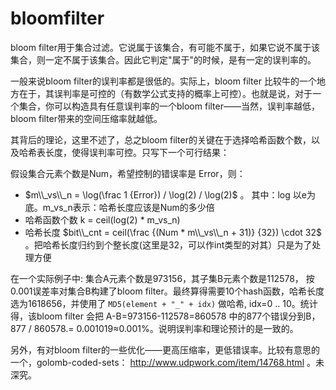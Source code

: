 # bloomfilter

bloom filter用于集合过滤。它说属于该集合，有可能不属于，如果它说不属于该集合，则一定不属于该集合。因此它判定"属于"的时候，是有一定的误判率的。

一般来说bloom filter的误判率都是很低的。实际上，bloom filter 比较牛的一个地方在于，其误判率是可控的（有数学公式支持的概率上可控）。也就是说，对于一个集合，你可以构造具有任意误判率的一个bloom filter——当然，误判率越低，bloom filter带来的空间压缩率就越低。

其背后的理论，这里不述了，总之bloom filter的关键在于选择哈希函数个数，以及哈希表长度，使得误判率可控。只写下一个可行结果：

假设集合元素个数是Num，希望控制的错误率是 Error，则：
- $m\\_vs\\_n = \log(\frac 1 {Error}) / \log(2) / \log(2)$ 。 其中：log 以e为底。m_vs_n表示：哈希长度应该是Num的多少倍
- 哈希函数个数 k = ceil(log(2) * m_vs_n)
- 哈希长度 $bit\\_cnt = ceil(\frac {(Num * m\\_vs\\_n + 31)} {32}) \cdot 32$ 。把哈希长度归约到个整长度(这里是32，可以作int类型的对其）只是为了处理方便

在一个实际例子中: 集合A元素个数是973156，其子集B元素个数是112578， 按0.001误差率对集合B构建了bloom filter。最终算得需要10个hash函数，哈希长度选为1618656，并使用了 ```MD5(element + "_" + idx)``` 做哈希, idx=0 .. 10。统计得，该bloom filter 会把 A-B=973156-112578=860578 中的877个错误分到B，877 / 860578.= 0.001019≈0.001%。说明误判率和理论预计的是一致的。

另外，有对bloom filter的一些优化——更高压缩率，更低错误率。比较有意思的一个，golomb-coded-sets： http://www.udpwork.com/item/14768.html 。未深究。
